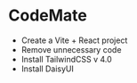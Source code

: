 # CodeMate

 - Create a Vite + React project
 - Remove unnecessary code
 - Install TailwindCSS v 4.0
 - Install DaisyUI